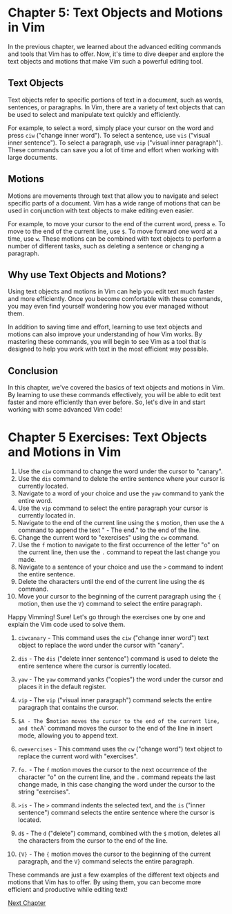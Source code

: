# Chapter 5: Text Objects and Motions in Vim

In the previous chapter, we learned about the advanced editing commands and tools that Vim has to offer. Now, it's time to dive deeper and explore the text objects and motions that make Vim such a powerful editing tool.

## Text Objects

Text objects refer to specific portions of text in a document, such as words, sentences, or paragraphs. In Vim, there are a variety of text objects that can be used to select and manipulate text quickly and efficiently.

For example, to select a word, simply place your cursor on the word and press `ciw` ("change inner word"). To select a sentence, use `vis` ("visual inner sentence"). To select a paragraph, use `vip` ("visual inner paragraph"). These commands can save you a lot of time and effort when working with large documents.

## Motions

Motions are movements through text that allow you to navigate and select specific parts of a document. Vim has a wide range of motions that can be used in conjunction with text objects to make editing even easier.

For example, to move your cursor to the end of the current word, press `e`. To move to the end of the current line, use `$`.  To move forward one word at a time, use `w`. These motions can be combined with text objects to perform a number of different tasks, such as deleting a sentence or changing a paragraph.

## Why use Text Objects and Motions?

Using text objects and motions in Vim can help you edit text much faster and more efficiently. Once you become comfortable with these commands, you may even find yourself wondering how you ever managed without them.

In addition to saving time and effort, learning to use text objects and motions can also improve your understanding of how Vim works. By mastering these commands, you will begin to see Vim as a tool that is designed to help you work with text in the most efficient way possible.

## Conclusion

In this chapter, we've covered the basics of text objects and motions in Vim. By learning to use these commands effectively, you will be able to edit text faster and more efficiently than ever before. So, let's dive in and start working with some advanced Vim code!
# Chapter 5 Exercises: Text Objects and Motions in Vim

1. Use the `ciw` command to change the word under the cursor to "canary".
2. Use the `dis` command to delete the entire sentence where your cursor is currently located.
3. Navigate to a word of your choice and use the `yaw` command to yank the entire word.
4. Use the `vip` command to select the entire paragraph your cursor is currently located in.
5. Navigate to the end of the current line using the `$` motion, then use the `A` command to append the text " - The end." to the end of the line.
6. Change the current word to "exercises" using the `cw` command.
7. Use the `f` motion to navigate to the first occurrence of the letter "o" on the current line, then use the `.` command to repeat the last change you made.
8. Navigate to a sentence of your choice and use the `>` command to indent the entire sentence.
9. Delete the characters until the end of the current line using the `d$` command.
10. Move your cursor to the beginning of the current paragraph using the `{` motion, then use the `V}` command to select the entire paragraph.

Happy Vimming!
Sure! Let's go through the exercises one by one and explain the Vim code used to solve them.

1. `ciwcanary` - This command uses the `ciw` ("change inner word") text object to replace the word under the cursor with "canary".

2. `dis` - The `dis` ("delete inner sentence") command is used to delete the entire sentence where the cursor is currently located.

3. `yaw` - The `yaw` command yanks ("copies") the word under the cursor and places it in the default register.

4. `vip` - The `vip` ("visual inner paragraph") command selects the entire paragraph that contains the cursor.

5. `$A - The `$` motion moves the cursor to the end of the current line, and the `A` command moves the cursor to the end of the line in insert mode, allowing you to append text.

6. `cwexercises` - This command uses the `cw` ("change word") text object to replace the current word with "exercises".

7. `fo.` - The `f` motion moves the cursor to the next occurrence of the character "o" on the current line, and the `.` command repeats the last change made, in this case changing the word under the cursor to the string "exercises".

8. `>is` - The `>` command indents the selected text, and the `is` ("inner sentence") command selects the entire sentence where the cursor is located.

9. `d$` - The `d` ("delete") command, combined with the `$` motion, deletes all the characters from the cursor to the end of the line.

10. `{V}` - The `{` motion moves the cursor to the beginning of the current paragraph, and the `V}` command selects the entire paragraph.

These commands are just a few examples of the different text objects and motions that Vim has to offer. By using them, you can become more efficient and productive while editing text!


[Next Chapter](06_Chapter06.md)